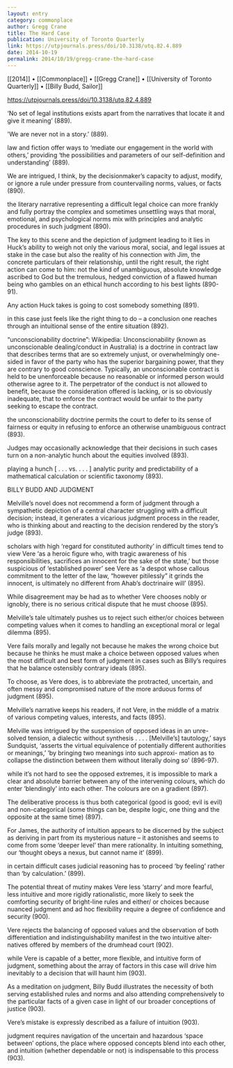 ```yaml
---
layout: entry
category: commonplace
author: Gregg Crane
title: The Hard Case
publication: University of Toronto Quarterly
link: https://utpjournals.press/doi/10.3138/utq.82.4.889
date: 2014-10-19
permalink: 2014/10/19/gregg-crane-the-hard-case
---
```


[[2014]] • [[Commonplace]] • [[Gregg Crane]] • [[University of Toronto Quarterly]] • [[Billy Budd, Sailor]]

https://utpjournals.press/doi/10.3138/utq.82.4.889

‘No set of legal institutions exists apart from the narratives that locate it and give it meaning’ (889). 


'We are never not in a story.’ (889).


law and fiction offer ways to ‘mediate our engagement in the world with others,’ providing ‘the possibilities and parameters of our self-definition and understanding’ (889).


We are intrigued, I think, by the decisionmaker’s capacity to adjust, modify, or ignore a rule under pressure from countervailing norms, values, or facts (890).


the literary narrative representing a difficult legal choice can more frankly and fully portray the complex and sometimes unsettling ways that moral, emotional, and psychological norms mix with principles and analytic procedures in such judgment (890).


The key to this scene and the depiction of judgment leading to it lies in Huck’s ability to weigh not only the various moral, social, and legal issues at stake in the case but also the reality of his connection with Jim, the concrete particulars of their relationship, until the right result, the right action can come to him: not the kind of unambiguous, absolute knowledge ascribed to God but the tremulous, hedged conviction of a flawed human being who gambles on an ethical hunch according to his best lights (890-91).


Any action Huck takes is going to cost somebody something (891).


in this case just feels like the right thing to do – a conclusion one reaches through an intuitional sense of the entire situation (892).


“unconscionability doctrine”: Wikipedia: Unconscionability (known as unconscionable dealing/conduct in Australia) is a doctrine in contract law that describes terms that are so extremely unjust, or overwhelmingly one-sided in favor of the party who has the superior bargaining power, that they are contrary to good conscience. Typically, an unconscionable contract is held to be unenforceable because no reasonable or informed person would otherwise agree to it. The perpetrator of the conduct is not allowed to benefit, because the consideration offered is lacking, or is so obviously inadequate, that to enforce the contract would be unfair to the party seeking to escape the contract.


the unconscionability doctrine permits the court to defer to its sense of fairness or equity in refusing to enforce an otherwise unambiguous contract (893).


Judges may occasionally acknowledge that their decisions in such cases turn on a non-analytic hunch about the equities involved (893).


playing a hunch [ . . . vs. . . . ] analytic purity and predictability of a mathematical calculation or scientific taxonomy (893).




BILLY BUDD AND JUDGMENT


Melville’s novel does not recommend a form of judgment through a sympathetic depiction of a central character struggling with a difficult decision; instead, it generates a vicarious judgment process in the reader, who is thinking about and reacting to the decision rendered by the story’s judge (893).


scholars with high ‘regard for constituted authority’ in difficult times tend to view Vere ‘as a heroic figure who, with tragic awareness of his responsibilities, sacrifices an innocent for the sake of the state,’ but those suspicious of ‘established power’ see Vere as ‘a despot whose callous commitment to the letter of the law, “however pitilessly” it grinds the innocent, is ultimately no different from Ahab’s doctrinaire will’ (895).


While disagreement may be had as to whether Vere chooses nobly or ignobly, there is no serious critical dispute that he must choose (895).


Melville’s tale ultimately pushes us to reject such either/or choices between competing values when it comes to handling an exceptional moral or legal dilemma (895).


Vere fails morally and legally not because he makes the wrong choice but because he thinks he must make a choice between opposed values when the most difficult and best form of judgment in cases such as Billy’s requires that he balance ostensibly contrary ideals (895).


To choose, as Vere does, is to abbreviate the protracted, uncertain, and often messy and compromised nature of the more arduous forms of judgment (895).


Melville’s narrative keeps his readers, if not Vere, in the middle of a matrix of various competing values, interests, and facts (895).


Melville was intrigued by the suspension of opposed ideas in an unre- solved tension, a dialectic without synthesis . . . . [Melville’s] tautology,’ says Sundquist, ‘asserts the virtual equivalence of potentially different authorities or meanings,’ ‘by bringing two meanings into such approxi- mation as to collapse the distinction between them without literally doing so’ (896-97).


while it’s not hard to see the opposed extremes, it is impossible to mark a clear and absolute barrier between any of the intervening colours, which do enter ‘blendingly’ into each other. The colours are on a gradient (897).


The deliberative process is thus both categorical (good is good; evil is evil) and non-categorical (some things can be, despite logic, one thing and the opposite at the same time) (897).


For James, the authority of intuition appears to be discerned by the subject as deriving in part from its mysterious nature – it astonishes and seems to come from some ‘deeper level’ than mere rationality. In intuiting something, our ‘thought obeys a nexus, but cannot name it’ (899).


in certain difficult cases judicial reasoning has to proceed ‘by feeling’ rather than ‘by calculation.’ (899).


The potential threat of mutiny makes Vere less ‘starry’ and more fearful, less intuitive and more rigidly rationalistic, more likely to seek the comforting security of bright-line rules and either/ or choices because nuanced judgment and ad hoc flexibility require a degree of confidence and security (900).


Vere rejects the balancing of opposed values and the observation of both differentiation and indistinguishability manifest in the two intuitive alter- natives offered by members of the drumhead court (902).


while Vere is capable of a better, more flexible, and intuitive form of judgment, something about the array of factors in this case will drive him inevitably to a decision that will haunt him (903).


As a meditation on judgment, Billy Budd illustrates the necessity of both serving established rules and norms and also attending comprehensively to the particular facts of a given case in light of our broader conceptions of justice (903).


Vere’s mistake is expressly described as a failure of intuition (903).


judgment requires navigation of the uncertain and hazardous ‘space between’ options, the place where opposed concepts blend into each other, and intuition (whether dependable or not) is indispensable to this process (903).


